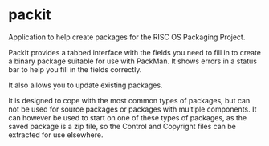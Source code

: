 # packit
Application to help create packages for the RISC OS Packaging Project.

PackIt provides a tabbed interface with the fields you need to fill in to create a binary package suitable for use with PackMan. It shows errors in a status bar to help you fill in the fields correctly.

It also allows you to update existing packages.

It is designed to cope with the most common types of packages, but can not be used for source packages or packages with multiple components. It can however be used to start on one of these types of packages, as the saved package is a zip file, so the Control and Copyright files can be extracted for use elsewhere.
